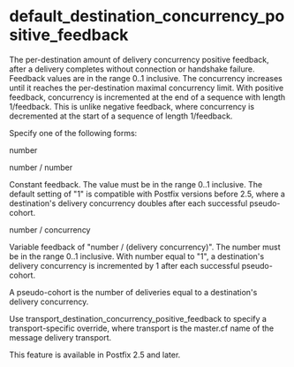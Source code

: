 # default_destination_concurrency_positive_feedback 

 The per-destination amount of delivery concurrency positive
feedback, after a delivery completes without connection or handshake
failure. Feedback values are in the range 0..1 inclusive.  The
concurrency increases until it reaches the per-destination maximal
concurrency limit. With positive feedback, concurrency is incremented
at the end of a sequence with length 1/feedback. This is unlike
negative feedback, where concurrency is decremented at the start
of a sequence of length 1/feedback. 

 Specify one of the following forms:  



 number  

 number / number  

 Constant feedback.  The value must be in the range 0..1
inclusive. The default setting of "1" is compatible with Postfix
versions before 2.5, where a destination's delivery concurrency
doubles after each successful pseudo-cohort.  

 number / concurrency  

 Variable feedback of "number / (delivery concurrency)".
The number must be in the range 0..1 inclusive. With
number equal to "1", a destination's delivery concurrency
is incremented by 1 after each successful pseudo-cohort.  



 A pseudo-cohort is the number of deliveries equal to a destination's
delivery concurrency. 

 Use transport_destination_concurrency_positive_feedback
to specify a transport-specific override, where transport
is the master.cf name of the message delivery transport. 

 This feature is available in Postfix 2.5 and later.  


